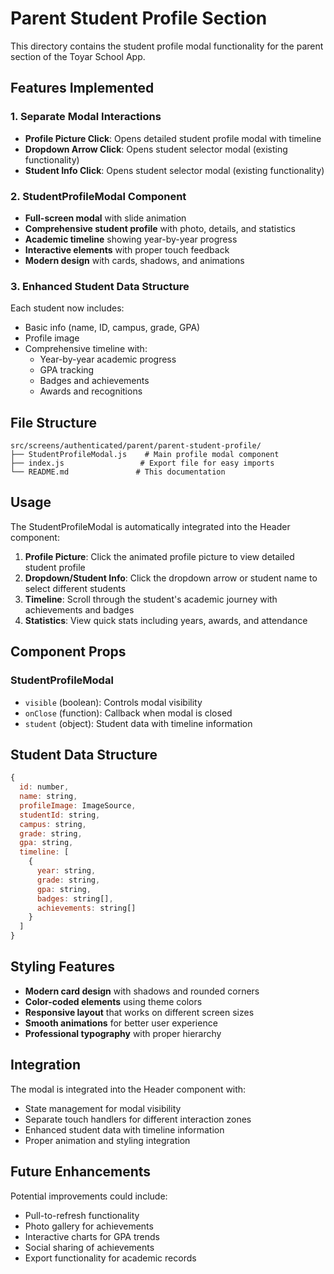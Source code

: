 # Parent Student Profile Section

This directory contains the student profile modal functionality for the parent section of the Toyar School App.

## Features Implemented

### 1. Separate Modal Interactions
- **Profile Picture Click**: Opens detailed student profile modal with timeline
- **Dropdown Arrow Click**: Opens student selector modal (existing functionality)
- **Student Info Click**: Opens student selector modal (existing functionality)

### 2. StudentProfileModal Component
- **Full-screen modal** with slide animation
- **Comprehensive student profile** with photo, details, and statistics
- **Academic timeline** showing year-by-year progress
- **Interactive elements** with proper touch feedback
- **Modern design** with cards, shadows, and animations

### 3. Enhanced Student Data Structure
Each student now includes:
- Basic info (name, ID, campus, grade, GPA)
- Profile image
- Comprehensive timeline with:
  - Year-by-year academic progress
  - GPA tracking
  - Badges and achievements
  - Awards and recognitions

## File Structure

```
src/screens/authenticated/parent/parent-student-profile/
├── StudentProfileModal.js    # Main profile modal component
├── index.js                 # Export file for easy imports
└── README.md               # This documentation
```

## Usage

The StudentProfileModal is automatically integrated into the Header component:

1. **Profile Picture**: Click the animated profile picture to view detailed student profile
2. **Dropdown/Student Info**: Click the dropdown arrow or student name to select different students
3. **Timeline**: Scroll through the student's academic journey with achievements and badges
4. **Statistics**: View quick stats including years, awards, and attendance

## Component Props

### StudentProfileModal
- `visible` (boolean): Controls modal visibility
- `onClose` (function): Callback when modal is closed
- `student` (object): Student data with timeline information

## Student Data Structure

```javascript
{
  id: number,
  name: string,
  profileImage: ImageSource,
  studentId: string,
  campus: string,
  grade: string,
  gpa: string,
  timeline: [
    {
      year: string,
      grade: string,
      gpa: string,
      badges: string[],
      achievements: string[]
    }
  ]
}
```

## Styling Features

- **Modern card design** with shadows and rounded corners
- **Color-coded elements** using theme colors
- **Responsive layout** that works on different screen sizes
- **Smooth animations** for better user experience
- **Professional typography** with proper hierarchy

## Integration

The modal is integrated into the Header component with:
- State management for modal visibility
- Separate touch handlers for different interaction zones
- Enhanced student data with timeline information
- Proper animation and styling integration

## Future Enhancements

Potential improvements could include:
- Pull-to-refresh functionality
- Photo gallery for achievements
- Interactive charts for GPA trends
- Social sharing of achievements
- Export functionality for academic records

